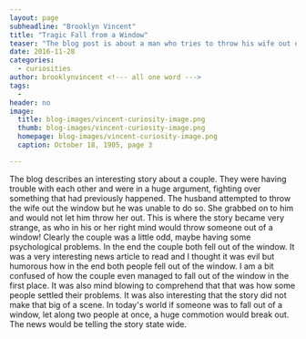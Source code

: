 ```yaml
---
layout: page
subheadline: "Brooklyn Vincent"
title: "Tragic Fall from a Window"
teaser: "The blog post is about a man who tries to throw his wife out of a window"
date: 2016-11-28
categories:
  - curiosities
author: brooklynvincent <!--- all one word --->
tags:
  -
header: no
image:
  title: blog-images/vincent-curiosity-image.png
  thumb: blog-images/vincent-curiosity-image.png
  homepage: blog-images/vincent-curiosity-image.png
  caption: October 18, 1905, page 3

---
```

The blog describes an interesting story about a couple. They were having trouble with each other and were in a huge argument, fighting over something that had previously happened. The husband attempted to throw the wife out the window but he was unable to do so. She grabbed on to him and would not let him throw her out. This is where the story became very strange, as who in his or her right mind would throw someone out of a window! Clearly the couple was a little odd, maybe having some psychological problems. In the end the couple both fell out of the window. It was a very interesting news article to read and I thought it was evil but humorous how in the end both people fell out of the window. I am a bit confused of how the couple even managed to fall out of the window in the first place. It was also mind blowing to comprehend that that was how some people settled their problems.  It was also interesting that the story did not make that big of a scene. In today's world if someone was to fall out of a window, let along two people at once, a huge commotion would break out. The news would be telling the story state wide.
